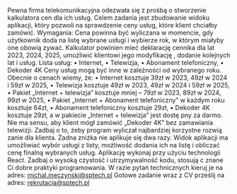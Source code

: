 Pewna firma telekomunikacyjna odezwała się z prośbą o stworzenie kalkulatora cen dla
ich usług.
Celem zadania jest zbudowanie widoku aplikacji, który pozwoli na sprawdzenie ceny
usług, które klient chciałby zamówić.
Wymagania:
Cena powinna być wyliczana w momencie, gdy użytkownik doda na listę wybrane usługi
i wybierze rok, w którym miałyby one obowią zywać.
Kalkulator powinien mieć deklarację cennika dla lat 2023, 2024, 2025, umożliwić
klientowi jego modyfikację , dodanie kolejnych lat i usług.
Lista usług:
• Internet,
• Telewizja,
• Abonament telefoniczny,
• Dekoder 4K
Ceny usług mogą być inne w zależności od wybranego roku. Obecnie o cenach
wiemy, że:
• Internet kosztuje 39zł w 2023, 49zł w 2024 i 59zł w 2025,
• Telewizja kosztuje 49zł w 2023, 49zł w 2024 i 59zł w 2025,
• Pakiet „Internet + telewizja” kosztuje mniej – 79zł w 2023, 89zł w 2024, 99zł w
2025,
• Pakiet „Internet + Abonament telefoniczny” w każdym roku kosztuje 64zł,
• Abonament telefoniczny kosztuje 29zł,
• Dekoder 4K kosztuje 29zł, a w pakiecie „Internet + telewizja” jest dostę pny za
darmo.
Nie ma sensu, aby klient mógł zamówić „Dekoder 4K” bez zamawiania telewizji.
Zadbaj o to, żeby program wyliczał najbardziej korzystne rozwią zanie dla klienta.
Żadna zniżka nie aplikuje się dwa razy.
Widok aplikacji ma umożliwiać wybór usługi z listy, możliwość dodania ich na
listę i obliczać cenę finalną wybranych usług.
Aplikację wykonaj przy użyciu technologii React. Zadbaj o wysoką czystość i
utrzymywalność kodu, stosują c znane Ci dobre praktyki programowania.
W razie pytań technicznych kieruj je na adres: michal.meczynski@sptech.pl
Gotowe zadanie wraz z CV prześlij na adres: rekrutacja@sptech.pl
